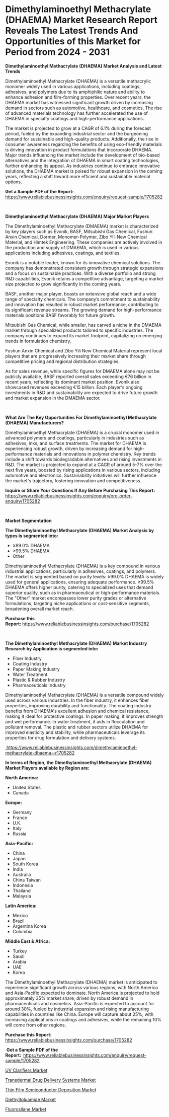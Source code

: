 <p><h1>Dimethylaminoethyl Methacrylate (DHAEMA) Market Research Report Reveals The Latest Trends And Opportunities of this Market for Period from 2024 - 2031</h1></p><p><strong>Dimethylaminoethyl Methacrylate (DHAEMA) Market Analysis and Latest Trends</strong></p>
<p><p>Dimethylaminoethyl Methacrylate (DHAEMA) is a versatile methacrylic monomer widely used in various applications, including coatings, adhesives, and polymers due to its amphiphilic nature and ability to enhance adhesion and film-forming properties. Over recent years, the DHAEMA market has witnessed significant growth driven by increasing demand in sectors such as automotive, healthcare, and cosmetics. The rise of advanced materials technology has further accelerated the use of DHAEMA in specialty coatings and high-performance applications.</p><p>The market is projected to grow at a CAGR of 6.1% during the forecast period, fueled by the expanding industrial sector and the burgeoning demand for sustainable and high-quality products. Additionally, the rise in consumer awareness regarding the benefits of using eco-friendly materials is driving innovation in product formulations that incorporate DHAEMA. Major trends influencing the market include the development of bio-based alternatives and the integration of DHAEMA in smart coating technologies, further enhancing its appeal. As industries continue to embrace innovative solutions, the DHAEMA market is poised for robust expansion in the coming years, reflecting a shift toward more efficient and sustainable material options.</p></p>
<p><strong>Get a Sample PDF of the Report:&nbsp;</strong> <a href="https://www.reliablebusinessinsights.com/enquiry/request-sample/1705282?utm_campaign=1109&utm_medium=2&utm_source=Github&utm_content=ia&utm_term=19112024&utm_id=dimethylaminoethyl-methacrylate-dhaema">https://www.reliablebusinessinsights.com/enquiry/request-sample/1705282</a></p>
<p>&nbsp;</p>
<p><strong>Dimethylaminoethyl Methacrylate (DHAEMA) Major Market Players</strong></p>
<p><p>The Dimethylaminoethyl Methacrylate (DMAEMA) market is characterized by key players such as Evonik, BASF, Mitsubishi Gas Chemical, Fushun Anxin Chemical, Dormer, Monomer-Polymer, Zibo Yili New Chemical Material, and Himtek Engineering. These companies are actively involved in the production and supply of DMAEMA, which is used in various applications including adhesives, coatings, and textiles.</p><p>Evonik is a notable leader, known for its innovative chemical solutions. The company has demonstrated consistent growth through strategic expansions and a focus on sustainable practices. With a diverse portfolio and strong R&D capabilities, Evonik retains a competitive advantage, targeting a market size projected to grow significantly in the coming years.</p><p>BASF, another major player, boasts an extensive global reach and a wide range of specialty chemicals. The company’s commitment to sustainability and innovation has resulted in robust market performance, contributing to its significant revenue streams. The growing demand for high-performance materials positions BASF favorably for future growth.</p><p>Mitsubishi Gas Chemical, while smaller, has carved a niche in the DMAEMA market through specialized products tailored to specific industries. The company continues to expand its market footprint, capitalizing on emerging trends in formulation chemistry.</p><p>Fushun Anxin Chemical and Zibo Yili New Chemical Material represent local players that are progressively increasing their market share through competitive pricing and regional distribution strategies.</p><p>As for sales revenue, while specific figures for DMAEMA alone may not be publicly available, BASF reported overall sales exceeding €76 billion in recent years, reflecting its dominant market position. Evonik also showcased revenues exceeding €15 billion. Each player's ongoing investments in R&D and sustainability are expected to drive future growth and market expansion in the DMAEMA sector.</p></p>
<p>&nbsp;</p>
<p><strong>What Are The Key Opportunities For Dimethylaminoethyl Methacrylate (DHAEMA) Manufacturers?</strong></p>
<p><p>Dimethylaminoethyl Methacrylate (DHAEMA) is a crucial monomer used in advanced polymers and coatings, particularly in industries such as adhesives, inks, and surface treatments. The market for DHAEMA is experiencing robust growth, driven by increasing demand for high-performance materials and innovations in polymer chemistry. Key trends include a shift towards biodegradable alternatives and rising investments in R&D. The market is projected to expand at a CAGR of around 5-7% over the next five years, boosted by rising applications in various sectors, including automotive and electronics. Sustainability initiatives will further influence the market's trajectory, fostering innovation and competitiveness.</p></p>
<p><strong>Inquire or Share Your Questions If Any Before Purchasing This Report:</strong> <a href="https://www.reliablebusinessinsights.com/enquiry/pre-order-enquiry/1705282?utm_campaign=1109&utm_medium=2&utm_source=Github&utm_content=ia&utm_term=19112024&utm_id=dimethylaminoethyl-methacrylate-dhaema">https://www.reliablebusinessinsights.com/enquiry/pre-order-enquiry/1705282</a></p>
<p>&nbsp;</p>
<p><strong>Market Segmentation</strong></p>
<p><strong>The Dimethylaminoethyl Methacrylate (DHAEMA) Market Analysis by types is segmented into:</strong></p>
<p><ul><li>≥99.0% DHAEMA</li><li>≥99.5% DHAEMA</li><li>Other</li></ul></p>
<p><p>Dimethylaminoethyl Methacrylate (DHAEMA) is a key compound in various industrial applications, particularly in adhesives, coatings, and polymers. The market is segmented based on purity levels: ≥99.0% DHAEMA is widely used for general applications, ensuring adequate performance. ≥99.5% DHAEMA offers higher purity, catering to specialized uses that demand superior quality, such as in pharmaceutical or high-performance materials. The "Other" market encompasses lower purity grades or alternative formulations, targeting niche applications or cost-sensitive segments, broadening overall market reach.</p></p>
<p><strong>Purchase this Report:&nbsp;</strong><a href="https://www.reliablebusinessinsights.com/purchase/1705282?utm_campaign=1109&utm_medium=2&utm_source=Github&utm_content=ia&utm_term=19112024&utm_id=dimethylaminoethyl-methacrylate-dhaema">https://www.reliablebusinessinsights.com/purchase/1705282</a></p>
<p>&nbsp;</p>
<p><strong>The Dimethylaminoethyl Methacrylate (DHAEMA) Market Industry Research by Application is segmented into:</strong></p>
<p><ul><li>Fiber Industry</li><li>Coating Industry</li><li>Paper Making Industry</li><li>Water Treatment</li><li>Plastic & Rubber Industry</li><li>Pharmaceuticals Industry</li></ul></p>
<p><p>Dimethylaminoethyl Methacrylate (DHAEMA) is a versatile compound widely used across various industries. In the fiber industry, it enhances fiber properties, improving durability and functionality. The coating industry benefits from DHAEMA's excellent adhesion and chemical resistance, making it ideal for protective coatings. In paper making, it improves strength and wet performance. In water treatment, it aids in flocculation and pollutant removal. The plastic and rubber sectors utilize DHAEMA for improved elasticity and stability, while pharmaceuticals leverage its properties for drug formulation and delivery systems.</p></p>
<p><a href="https://www.reliablebusinessinsights.com/dimethylaminoethyl-methacrylate-dhaema--r1705282?utm_campaign=1109&utm_medium=2&utm_source=Github&utm_content=ia&utm_term=19112024&utm_id=dimethylaminoethyl-methacrylate-dhaema">&nbsp;https://www.reliablebusinessinsights.com/dimethylaminoethyl-methacrylate-dhaema--r1705282</a></p>
<p><strong>In terms of Region, the Dimethylaminoethyl Methacrylate (DHAEMA) Market Players available by Region are:</strong></p>
<p>
    <p> <strong> North America: </strong>
        <ul>
            <li>United States</li>
            <li>Canada</li>
        </ul>
        </p> 
    <p> <strong> Europe: </strong>
        <ul>
            <li>Germany</li>
            <li>France</li>
            <li>U.K.</li>
            <li>Italy</li>
            <li>Russia</li>
        </ul>
        </p> 
    <p> <strong> Asia-Pacific: </strong>
        <ul>
            <li>China</li>
            <li>Japan</li>
            <li>South Korea</li>
            <li>India</li>
            <li>Australia</li>
            <li>China Taiwan</li>
            <li>Indonesia</li>
            <li>Thailand</li>
            <li>Malaysia</li>
        </ul>
        </p> 
    <p> <strong> Latin America: </strong>
        <ul>
            <li>Mexico</li>
            <li>Brazil</li>
            <li>Argentina Korea</li>
            <li>Colombia</li>
        </ul>
        </p> 
    <p> <strong> Middle East & Africa: </strong>
        <ul>
            <li>Turkey</li>
            <li>Saudi</li>
            <li>Arabia</li>
            <li>UAE</li>
            <li>Korea</li>
        </ul>
    </p>
    </p>
<p><p>The Dimethylaminoethyl Methacrylate (DHAEMA) market is anticipated to experience significant growth across various regions, with North America and Asia-Pacific expected to dominate. North America is projected to hold approximately 35% market share, driven by robust demand in pharmaceuticals and cosmetics. Asia-Pacific is expected to account for around 30%, fueled by industrial expansion and rising manufacturing capabilities in countries like China. Europe will capture about 25%, with increasing applications in coatings and adhesives, while the remaining 10% will come from other regions.</p></p>
<p><strong>Purchase this Report: </strong><a href="https://www.reliablebusinessinsights.com/purchase/1705282?utm_campaign=1109&utm_medium=2&utm_source=Github&utm_content=ia&utm_term=19112024&utm_id=dimethylaminoethyl-methacrylate-dhaema">https://www.reliablebusinessinsights.com/purchase/1705282</a></p>
<p>&nbsp;<strong>Get a Sample PDF of the Report:&nbsp;&nbsp;</strong><a href="https://www.reliablebusinessinsights.com/enquiry/request-sample/1705282?utm_campaign=1109&utm_medium=2&utm_source=Github&utm_content=ia&utm_term=19112024&utm_id=dimethylaminoethyl-methacrylate-dhaema">https://www.reliablebusinessinsights.com/enquiry/request-sample/1705282</a></p>
<p><strong></strong></p>
<p><p><a href="https://github.com/AshikRahman665/Market-Research-Report-List-1/blob/main/uv-clarifiers-market.md?utm_campaign=1109&utm_medium=2&utm_source=Github&utm_content=ia&utm_term=19112024&utm_id=dimethylaminoethyl-methacrylate-dhaema">UV Clarifiers Market</a></p><p><a href="https://issuu.com/reportprime-2/docs/transdermal-drug-delivery-systems-m_bc977dd4d5e706?utm_campaign=1109&utm_medium=2&utm_source=Github&utm_content=ia&utm_term=19112024&utm_id=dimethylaminoethyl-methacrylate-dhaema">Transdermal Drug Delivery Systems Market</a></p><p><a href="https://issuu.com/reportprime-2/docs/thin-film-semiconductor-deposition-_186853166136f3?utm_campaign=1109&utm_medium=2&utm_source=Github&utm_content=ia&utm_term=19112024&utm_id=dimethylaminoethyl-methacrylate-dhaema">Thin Film Semiconductor Deposition Market</a></p><p><a href="https://www.linkedin.com/pulse/evaluating-diethyltoluamide-market-trends-growth-opportunities-ou48c?utm_campaign=1109&utm_medium=2&utm_source=Github&utm_content=ia&utm_term=19112024&utm_id=dimethylaminoethyl-methacrylate-dhaema">Diethyltoluamide Market</a></p><p><a href="https://www.linkedin.com/pulse/navigating-fluorosilane-market-expert-analysis-forecast-period-sxmlc?utm_campaign=1109&utm_medium=2&utm_source=Github&utm_content=ia&utm_term=19112024&utm_id=dimethylaminoethyl-methacrylate-dhaema">Fluorosilane Market</a></p></p>